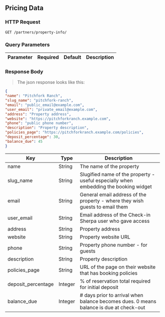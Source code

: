 ## Pricing Data

### HTTP Request

`GET /partners/property-info/`

### Query Parameters

Parameter | Required | Default | Description
--------- | -------  | ------- | -----------

### Response Body

> The json response looks like this:

```json
{
"name": "Pitchfork Ranch", 
"slug_name": "pitchfork-ranch",
"email": "public_email@example.com",
"user_email": "private_email@example.com",
"address": "Property address",
"website": "https://pitchforkranch.example.com",
"phone": "public phone number",
"description": "Property description",
"policies_page": "https://pitchforkranch.example.com/policies",
"deposit_percentage": 30,
"balance_due": 45
}
```

Key | Type | Description
--------- | ------- | -----------
name|String|The name of the property 
slug_name|String|Slugified name of the property - useful especially when embedding the booking widget 
email|String|General email address of the property - where they wish guests to email them 
user_email|String|Email address of the Check-in Sherpa user who gave access 
address|String|Property address 
website|String|Property website URL 
phone|String|Property phone number - for guests 
description|String|Property description 
policies_page|String|URL of the page on their website that has booking policies 
deposit_percentage|Integer|% of reservation total required for initial deposit 
balance_due|Integer|# days prior to arrival when balance becomes dues. 0 means balance is due at check-out 




